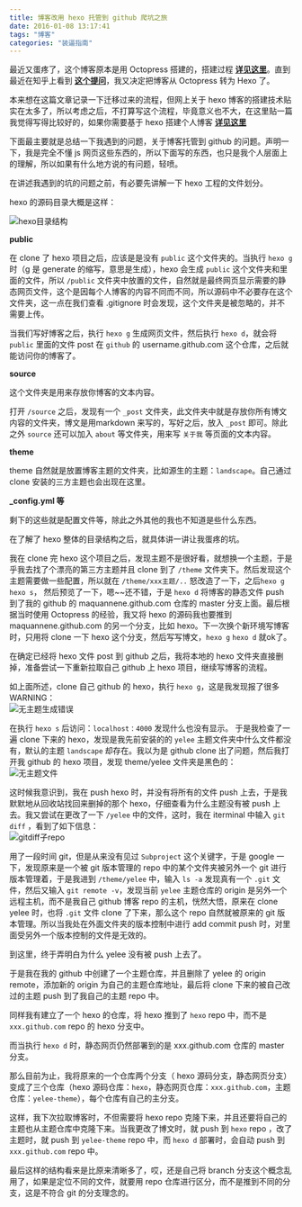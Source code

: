 ```yaml
---
title: 博客改用 hexo 托管到 github 爬坑之旅
date: 2016-01-08 13:17:41
tags: "博客" 
categories: "装逼指南"
---
```


最近又蛋疼了，这个博客原本是用 Octopress 搭建的，搭建过程 **[详见这里](http://maquannene.github.io/2015/11/20/2015-11-20-xin-bo-ke-da-jian-bi-ji/)**。直到最近在知乎上看到 **[这个提问](https://www.zhihu.com/question/24422335)**，我又决定把博客从 Octopress 转为 Hexo 了。

本来想在这篇文章记录一下迁移过来的流程，但网上关于 hexo 博客的搭建技术贴实在太多了，所以考虑之后，不打算写这个流程，毕竟意义也不大，在这里贴一篇我觉得写得比较好的，如果你需要基于 hexo 搭建个人博客 **[详见这里](http://blog.hjtxxx.com/2015/08/13/Hexo-%E4%B8%80-%EF%BC%9A%E5%9C%A8GitHub%E4%B8%8A%E6%90%AD%E5%BB%BA%E9%9D%99%E6%80%81%E5%8D%9A%E5%AE%A2)**

下面最主要就是总结一下我遇到的问题，关于博客托管到 github 的问题。声明一下，我是完全不懂 js 网页这些东西的，所以下面写的东西，也只是我个人层面上的理解，所以如果有什么地方说的有问题，轻喷。

<!--more-->

在讲述我遇到的坑的问题之前，有必要先讲解一下 hexo 工程的文件划分。

hexo 的源码目录大概是这样：

![hexo目录结构](http://ww4.sinaimg.cn/large/65312d9agw1ezxy3ebuqjj20b408twf1.jpg)

**public**

在 clone 了 hexo 项目之后，应该是是没有 `public` 这个文件夹的。当执行 `hexo g` 时（g 是 generate 的缩写，意思是生成），hexo 会生成 `public` 这个文件夹和里面的文件，所以 `/public` 文件夹中放置的文件，自然就是最终网页显示需要的静态网页文件，这个是因每个人博客的内容不同而不同，所以源码中不必要存在这个文件夹，这一点在我们查看 .gitignore 时会发现，这个文件夹是被忽略的，并不需要上传。

当我们写好博客之后，执行 `hexo g` 生成网页文件，然后执行 `hexo d`，就会将 `public` 里面的文件 post 在 `github` 的 username.github.com 这个仓库，之后就能访问你的博客了。

**source**

这个文件夹是用来存放你博客的文本内容。

打开 `/source` 之后，发现有一个 `_post` 文件夹，此文件夹中就是存放你所有博文内容的文件夹，博文是用markdown 来写的，写好之后，放入 `_post` 即可。除此之外 `source` 还可以加入 `about` 等文件夹，用来写 `关于我` 等页面的文本内容。

**theme**

theme 自然就是放置博客主题的文件夹，比如源生的主题：`landscape`。自己通过 clone 安装的三方主题也会出现在这里。

**_config.yml 等**

剩下的这些就是配置文件等，除此之外其他的我也不知道是些什么东西。

在了解了 hexo 整体的目录结构之后，就具体讲一讲让我蛋疼的坑。

我在 clone 完 hexo 这个项目之后，发现主题不是很好看，就想换一个主题，于是乎我去找了个漂亮的第三方主题并且 clone 到了 `/theme` 文件夹下。然后发现这个主题需要做一些配置，所以就在 `/theme/xxx主题/..` 怒改造了一下，之后`hexo g` `hexo s`， 然后预览了一下，嗯~~还不错，于是 `hexo d` 将博客的静态文件 push 到了我的 github 的 maquannene.github.com 仓库的 master 分支上面。最后根据当时使用 Octopress 的经验，我又将 hexo 的源码我也要推到 maquannene.github.com 的另一个分支，比如 hexo。下一次换个新环境写博客时，只用将 clone 一下 hexo 这个分支，然后写写博文，`hexo g` `hexo d` 就ok了。

在确定已经将 hexo 文件 post 到 github 之后，我将本地的 hexo 文件夹直接删掉，准备尝试一下重新拉取自己 github 上 hexo 项目，继续写博客的流程。

如上面所述，clone 自己 github 的 hexo，执行 `hexo g`，这是我发现报了很多 WARNING：</br>
![无主题生成错误](http://ww3.sinaimg.cn/large/65312d9agw1ezy032rvmej20b403zt9g.jpg)

在执行 `hexo s` 后访问：`localhost：4000` 发现什么也没有显示。
于是我检查了一遍 clone 下来的 hexo，发现是我先前安装的的 `yelee` 主题文件夹中什么文件都没有，默认的主题 `landscape` 却存在。我以为是 github clone 出了问题，然后我打开我 github 的 hexo 项目，发现 theme/yelee 文件夹是黑色的：</br>
![无主题文件](http://ww4.sinaimg.cn/large/65312d9agw1ezy032cl8uj20b406ct94.jpg)

这时候我意识到，我在 push hexo 时，并没有将所有的文件 push 上去，于是我默默地从回收站找回来删掉的那个 hexo，仔细查看为什么主题没有被 push 上去。我又尝试在更改了一下 `/yelee` 中的文件，这时，我在 iterminal 中输入 `git diff` ，看到了如下信息：</br>
![gitdiff子repo](http://ww2.sinaimg.cn/large/65312d9agw1ezy0323yb3j20dw03cwf3.jpg)

用了一段时间 git，但是从来没有见过 `Subproject` 这个关键字，于是 google 一下，发现原来是一个被 git 版本管理的 repo 中的某个文件夹被另外一个 git 进行版本管理着，于是我进到 `/theme/yelee` 中，输入 `ls -a` 发现真有一个 `.git` 文件，然后又输入 `git remote -v`，发现当前 `yelee` 主题仓库的 origin 是另外一个远程主机，而不是我自己 github 博客 repo 的主机，恍然大悟，原来在 clone yelee 时，也将 `.git` 文件 clone 了下来，那么这个 repo 自然就被原来的 git 版本管理。所以当我处在外面文件夹的版本控制中进行 add commit push 时，对里面受另外一个版本控制的文件是无效的。

到这里，终于弄明白为什么 yelee 没有被 push 上去了。

于是我在我的 github 中创建了一个主题仓库，并且删除了 yelee 的 origin remote，添加新的 origin 为自己的主题仓库地址，最后将 clone 下来的被自己改过的主题 push 到了我自己的主题 repo 中。

同样我有建立了一个 hexo 的仓库，将 hexo 推到了 `hexo` repo 中，而不是 `xxx.github.com` repo 的 hexo 分支中。

而当执行 `hexo d` 时，静态网页仍然部署到的是 xxx.github.com 仓库的 master 分支。

那么目前为止，我将原来的一个仓库两个分支（ hexo 源码分支，静态网页分支）变成了三个仓库（hexo 源码仓库：`hexo`，静态网页仓库：`xxx.github.com`，主题仓库：`yelee-theme`），每个仓库有自己的主分支。

这样，我下次拉取博客时，不但需要将 hexo repo 克隆下来，并且还要将自己的主题也从主题仓库中克隆下来。当我更改了博文时，就 push 到 `hexo` repo ，改了主题时，就 push 到 `yelee-theme` repo 中，而 `hexo d` 部署时，会自动 push 到 `xxx.github.com` repo 中。

最后这样的结构看来是比原来清晰多了，哎，还是自己将 branch 分支这个概念乱用了，如果是定位不同的文件，就要用 repo 仓库进行区分，而不是推到不同的分支，这是不符合 git 的分支理念的。

